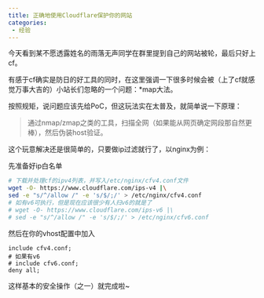 ```yaml
---
title: 正确地使用Cloudflare保护你的网站
categories:
 - 经验
---
```


今天看到某不愿透露姓名的雨落无声同学在群里提到自己的网站被轮，最后只好上cf。

有感于cf确实是防日的好工具的同时，在这里强调一下很多时候会被（上了cf就感觉万事大吉的）小站长们忽略的一个问题：*map大法。

按照规矩，说问题应该先给PoC，但这玩法实在太普及，就简单说一下原理：

> 通过nmap/zmap之类的工具，扫描全网（如果能从网页确定网段那自然更棒），然后伪装host验证。

这个玩意解决还是很简单的，只要做ip过滤就行了，以nginx为例：

先准备好ip白名单

```bash
# 下载并处理cf的ipv4列表，并写入/etc/nginx/cfv4.conf文件
wget -O- https://www.cloudflare.com/ips-v4 |\
sed -e "s/^/allow /" -e 's/$/;/' > /etc/nginx/cfv4.conf
# 如有v6可执行，但是现在应该很少有人扫v6的就是了
# wget -O- https://www.cloudflare.com/ips-v6 |\
# sed -e "s/^/allow /" -e 's/$/;/' > /etc/nginx/cfv6.conf
```

然后在你的vhost配置中加入

```nginx
include cfv4.conf;
# 如果有v6
# include cfv6.conf;
deny all;
```

这样基本的安全操作（之一）就完成啦~
